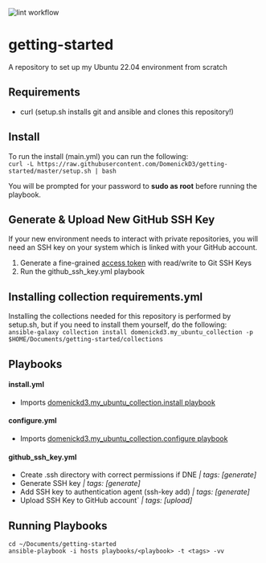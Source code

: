 ![lint workflow](https://github.com/domenickd3/getting-started/actions/workflows/ansible-lint.yml/badge.svg)

# getting-started                                                                                                                                                                                  
A repository to set up my Ubuntu 22.04 environment from scratch

## Requirements
- curl (setup.sh installs git and ansible and clones this repository!)

## Install
To run the install  (main.yml) you can run the following: \
```curl -L https://raw.githubusercontent.com/DomenickD3/getting-started/master/setup.sh | bash```

You will be prompted for your password to **sudo as root** before running the playbook.

## Generate & Upload New GitHub SSH Key 

If your new environment needs to interact with private repositories, you will need an SSH key on your system which is linked with your GitHub account.

1. Generate a fine-grained [access token](https://docs.github.com/en/authentication/keeping-your-account-and-data-secure/managing-your-personal-access-tokens) with read/write to Git SSH Keys
2. Run the github_ssh_key.yml playbook

## Installing collection requirements.yml
Installing the collections needed for this repository is performed by setup.sh, but if you need to install them yourself, do the following: \
```ansible-galaxy collection install domenickd3.my_ubuntu_collection -p $HOME/Documents/getting-started/collections```

## Playbooks
#### install.yml
- Imports [domenickd3.my_ubuntu_collection.install playbook](https://github.com/DomenickD3/my-ubuntu-collection/tree/master/roles/install/README.md)

#### configure.yml
- Imports [domenickd3.my_ubuntu_collection.configure playbook](https://github.com/DomenickD3/my-ubuntu-collection/tree/master/roles/configure/README.md)

#### github_ssh_key.yml
- Create .ssh directory with correct permissions if DNE *| tags: [generate]*
- Generate SSH key *| tags: [generate]*
- Add SSH key to authentication agent (ssh-key add) *| tags: [generate]*
- Upload SSH Key to GitHub account` *| tags: [upload]*

## Running Playbooks
```cd ~/Documents/getting-started``` \
```ansible-playbook -i hosts playbooks/<playbook> -t <tags> -vv```

